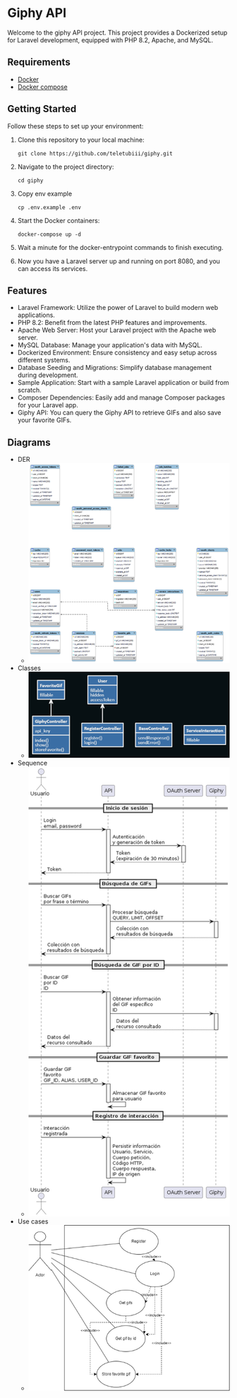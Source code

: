 # Giphy API

Welcome to the giphy API project. This project provides a Dockerized setup for Laravel development, equipped with PHP 8.2, Apache, and MySQL.

## Requirements

* [Docker](https://docs.docker.com/get-docker/)
* [Docker compose](https://docs.docker.com/compose/install/)

## Getting Started

Follow these steps to set up your environment:

1. Clone this repository to your local machine:
   ```
   git clone https://github.com/teletubiii/giphy.git
   ```
2. Navigate to the project directory:
    ```
    cd giphy
    ```
3. Copy env example
    ```
    cp .env.example .env 
    ```
4. Start the Docker containers:
    ```
    docker-compose up -d
    ```
5. Wait a minute for the docker-entrypoint commands to finish executing.

6. Now you have a Laravel server up and running on port 8080, and you can access its services.


## Features

- Laravel Framework: Utilize the power of Laravel to build modern web applications.
- PHP 8.2: Benefit from the latest PHP features and improvements.
- Apache Web Server: Host your Laravel project with the Apache web server.
- MySQL Database: Manage your application's data with MySQL.
- Dockerized Environment: Ensure consistency and easy setup across different systems.
- Database Seeding and Migrations: Simplify database management during development.
- Sample Application: Start with a sample Laravel application or build from scratch.
- Composer Dependencies: Easily add and manage Composer packages for your Laravel app.
- Giphy API: You can query the Giphy API to retrieve GIFs and also save your favorite GIFs.

## Diagrams
* DER
    - ![DER](./diagrams/der.png)
* Classes
    - ![Classes](./diagrams/classes.png)
* Sequence
    - ![Sequence](./diagrams/sequence.png)
* Use cases
    - ![Use cases](./diagrams/use-cases.png)
